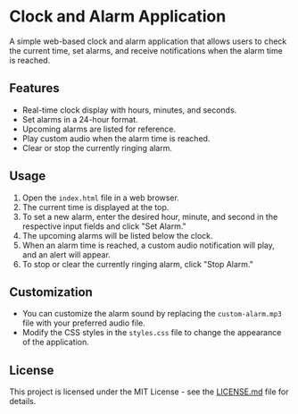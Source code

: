 # Clock and Alarm Application

A simple web-based clock and alarm application that allows users to check the current time, set alarms, and receive notifications when the alarm time is reached.

## Features

- Real-time clock display with hours, minutes, and seconds.
- Set alarms in a 24-hour format.
- Upcoming alarms are listed for reference.
- Play custom audio when the alarm time is reached.
- Clear or stop the currently ringing alarm.

## Usage

1. Open the `index.html` file in a web browser.
2. The current time is displayed at the top.
3. To set a new alarm, enter the desired hour, minute, and second in the respective input fields and click "Set Alarm."
4. The upcoming alarms will be listed below the clock.
5. When an alarm time is reached, a custom audio notification will play, and an alert will appear.
6. To stop or clear the currently ringing alarm, click "Stop Alarm."

## Customization

- You can customize the alarm sound by replacing the `custom-alarm.mp3` file with your preferred audio file.
- Modify the CSS styles in the `styles.css` file to change the appearance of the application.

## License

This project is licensed under the MIT License - see the [LICENSE.md](LICENSE.md) file for details.
